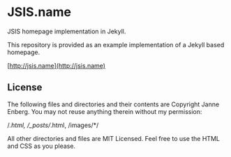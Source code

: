 # JSIS.name

JSIS homepage implementation in Jekyll.

This repository is provided as an example implementation of a Jekyll based homepage.

[http://jsis.name](http://jsis.name)


## License

The following files and directories and their contents are Copyright Janne Enberg. You may not reuse anything therein without my permission:

/*.html, /_posts/*.html, /images/*/

All other directories and files are MIT Licensed. Feel free to use the HTML and CSS as you please.

